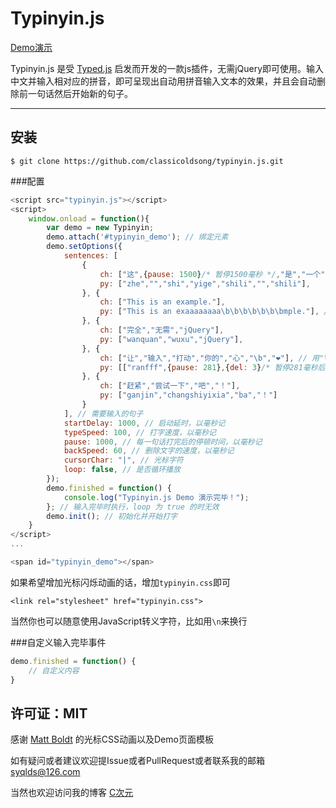 Typinyin.js
========

[Demo演示](https://classicoldsong.github.io/typinyin.js)

Typinyin.js 是受 [Typed.js](https://github.com/mattboldt/typed.js) 启发而开发的一款js插件，无需jQuery即可使用。输入中文并输入相对应的拼音，即可呈现出自动用拼音输入文本的效果，并且会自动删除前一句话然后开始新的句子。

---

安装
------------

	$ git clone https://github.com/classicoldsong/typinyin.js.git

###配置

~~~ javascript
<script src="typinyin.js"></script>
<script>
	window.onload = function(){
		var demo = new Typinyin;
		demo.attach('#typinyin_demo'); // 绑定元素
		demo.setOptions({
			sentences: [
				{
					ch: ["这",{pause: 1500}/* 暂停1500毫秒 */,"是","一个","实例",{del: 2}/* 删除两个字符 */,"示例"],
					py: ["zhe","","shi","yige","shili","","shili"],
				}, {
					ch: ["This is an example."],
					py: ["This is an exaaaaaaaa\b\b\b\b\b\b\bmple."], // 用"\b" 来删除一个字符
				}, {
					ch: ["完全","无需","jQuery"],
					py: ["wanquan","wuxu","jQuery"],
				}, {
					ch: ["让","输入","打动","你的","心","\b","❤"], // 用"\b" 来删除一个字符
					py: [["ranfff",{pause: 281},{del: 3}/* 暂停281毫秒后删除三个字符 */,"g"],"shuru","dadong","nide","xin","","xin"],
				}, {
					ch: ["赶紧","尝试一下","吧","！"],
					py: ["ganjin","changshiyixia","ba","！"]
				}
			], // 需要输入的句子
			startDelay: 1000, // 启动延时，以毫秒记
			typeSpeed: 100, // 打字速度，以毫秒记
			pause: 1000, // 每一句话打完后的停顿时间，以毫秒记
			backSpeed: 60, // 删除文字的速度，以毫秒记
			cursorChar: "|", // 光标字符
			loop: false, // 是否循环播放
		});
		demo.finished = function() {
			console.log("Typinyin.js Demo 演示完毕！");
		}; // 输入完毕时执行，loop 为 true 的时无效
		demo.init(); // 初始化并开始打字
	}
</script>
...

<span id="typinyin_demo"></span>
~~~

如果希望增加光标闪烁动画的话，增加`typinyin.css`即可

	<link rel="stylesheet" href="typinyin.css">

当然你也可以随意使用JavaScript转义字符，比如用`\n`来换行

###自定义输入完毕事件

~~~ javascript
demo.finished = function() {
	// 自定义内容
}
~~~

许可证：MIT
-------

感谢 [Matt Boldt](http://www.mattboldt.com/) 的光标CSS动画以及Demo页面模板

如有疑问或者建议欢迎提Issue或者PullRequest或者联系我的邮箱 syqlds@126.com

当然也欢迎访问我的博客 [C次元](http://classicoldsong.me)
